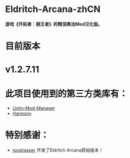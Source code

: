 # Eldritch-Arcana-zhCN
#### 游戏《开拓者：拥王者》的精深奥法Mod汉化版。

#
# 目前版本
# v1.2.7.11

#
# 此项目使用到的第三方类库有：
- [Unity-Mod-Manager](https://github.com/newman55/unity-mod-manager)
- [Harmony](https://github.com/pardeike/Harmony)

#
# 特别感谢：
- [joostjasper](https://www.nexusmods.com/pathfinderkingmaker/mods/129) 开发了Eldritch Arcana原始版本！
